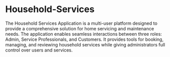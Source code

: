 # Household-Services

The Household Services Application is a multi-user platform designed to provide a comprehensive solution for home servicing and maintenance needs. The application enables seamless interactions between three roles: Admin, Service Professionals, and Customers. It provides tools for booking, managing, and reviewing household services while giving administrators full control over users and services. 
